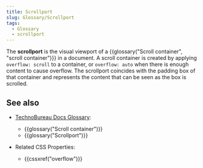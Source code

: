```yaml
---
title: Scrollport
slug: Glossary/Scrollport
tags:
  - Glossary
  - scrollport
---
```

The **scrollport** is the visual viewport of a {{glossary("Scroll container", "scroll container")}} in a document. A scroll container is created by applying `overflow: scroll` to a container, or `overflow: auto` when there is enough content to cause overflow. The scrollport coincides with the padding box of that container and represents the content that can be seen as the box is scrolled.

## See also

- [TechnoBureau Docs Glossary](/en-US/docs/Glossary):

  - {{glossary("Scroll container")}}
  - {{glossary("Scrollport")}}

- Related CSS Properties:

  - {{cssxref("overflow")}}
